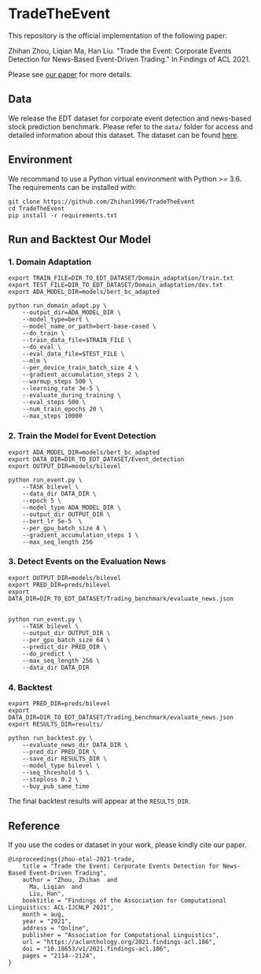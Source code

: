 # TradeTheEvent

This repository is the official implementation of the following paper:

Zhihan Zhou, Liqian Ma, Han Liu. "Trade the Event: Corporate Events Detection for News-Based Event-Driven Trading." In Findings of ACL 2021.

Please see [our paper](https://aclanthology.org/2021.findings-acl.186.pdf) for more details.



## Data
We release the EDT dataset for corporate event detection and news-based stock prediction benchmark. Please refer to the `data/` folder for access and detailed information about this dataset. The dataset can be found [here](https://drive.google.com/drive/folders/1xKjd9hzA8UTn2DXVIYYnX5TngNAMom19?usp=sharing).



## Environment
We recommand to use a Python virtual environment with Python >= 3.6. The requirements can be installed with:

```
git clone https://github.com/Zhihan1996/TradeTheEvent
cd TradeTheEvent
pip install -r requirements.txt
```



## Run and Backtest Our Model

### 1. Domain Adaptation

```
export TRAIN_FILE=DIR_TO_EDT_DATASET/Domain_adaptation/train.txt
export TEST_FILE=DIR_TO_EDT_DATASET/Domain_adaptation/dev.txt
export ADA_MODEL_DIR=models/bert_bc_adapted

python run_domain_adapt.py \
    --output_dir=ADA_MODEL_DIR \
    --model_type=bert \
    --model_name_or_path=bert-base-cased \
    --do_train \
    --train_data_file=$TRAIN_FILE \
    --do_eval \
    --eval_data_file=$TEST_FILE \
    --mlm \
    --per_device_train_batch_size 4 \
    --gradient_accumulation_steps 2 \
    --warmup_steps 500 \
    --learning_rate 3e-5 \
    --evaluate_during_training \
    --eval_steps 500 \
    --num_train_epochs 20 \
    --max_steps 10000
```





### 2. Train the Model for Event Detection

```
export ADA_MODEL_DIR=models/bert_bc_adapted
export DATA_DIR=DIR_TO_EDT_DATASET/Event_detection
export OUTPUT_DIR=models/bilevel

python run_event.py \
    --TASK bilevel \
    --data_dir DATA_DIR \
    --epoch 5 \
    --model_type ADA_MODEL_DIR \
    --output_dir OUTPUT_DIR \
    --bert_lr 5e-5  \
    --per_gpu_batch_size 8 \
    --gradient_accumulation_steps 1 \
    --max_seq_length 256 
```



### 3. Detect Events on the Evaluation News

```
export OUTPUT_DIR=models/bilevel
export PRED_DIR=preds/bilevel
export DATA_DIR=DIR_TO_EDT_DATASET/Trading_benchmark/evaluate_news.json


python run_event.py \
    --TASK bilevel \
    --output_dir OUTPUT_DIR \
    --per_gpu_batch_size 64 \
    --predict_dir PRED_DIR \
    --do_predict \
    --max_seq_length 256 \
    --data_dir DATA_DIR

```





### 4. Backtest

```
export PRED_DIR=preds/bilevel
export DATA_DIR=DIR_TO_EDT_DATASET/Trading_benchmark/evaluate_news.json
export RESULTS_DIR=results/

python run_backtest.py \
    --evaluate_news_dir DATA_DIR \
    --pred_dir PRED_DIR \
    --save_dir RESULTS_DIR \
    --model_type bilevel \
    --seq_threshold 5 \
    --stoploss 0.2 \
    --buy_pub_same_time
```

The final backtest results will appear at the `RESULTS_DIR`.







## Reference

If you use the codes or dataset in your work, please kindly cite our paper.

```
@inproceedings{zhou-etal-2021-trade,
    title = "Trade the Event: Corporate Events Detection for News-Based Event-Driven Trading",
    author = "Zhou, Zhihan  and
      Ma, Liqian  and
      Liu, Han",
    booktitle = "Findings of the Association for Computational Linguistics: ACL-IJCNLP 2021",
    month = aug,
    year = "2021",
    address = "Online",
    publisher = "Association for Computational Linguistics",
    url = "https://aclanthology.org/2021.findings-acl.186",
    doi = "10.18653/v1/2021.findings-acl.186",
    pages = "2114--2124",
}
```